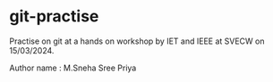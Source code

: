 # git-practise
Practise on git at a hands on workshop by IET and IEEE at SVECW on 15/03/2024.

Author name : M.Sneha Sree Priya